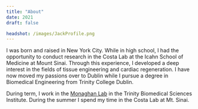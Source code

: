 ```yaml
---
title: "About"
date: 2021
draft: false

headshot: /images/JackProfile.png
---
```


I was born and raised in New York City. While in high school, I had the opportunity to conduct research in the Costa Lab at the Icahn School of Medicine at Mount Sinai. Through this experience, I developed a deep interest in the fields of tissue engineering and cardiac regeneration. I have now moved my passions over to Dublin while I pursue a degree in Biomedical Engineering from Trinity College Dublin.

During term, I work in the [Monaghan Lab](https://monaghanlab.com) in the
Trinity Biomedical Sciences Institute. During the summer I spend my
time in the Costa Lab at Mt. Sinai. 

